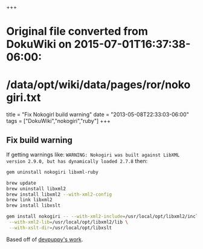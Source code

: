 +++
# Original file converted from DokuWiki on 2015-07-01T16:37:38-06:00:
#    /data/opt/wiki/data/pages/ror/nokogiri.txt
title = "Fix Nokogirl build warning"
date  = "2013-05-08T22:33:03-06:00"
tags  = ["DokuWiki","nokogiri","ruby"]
+++

## Fix build warning
If getting warnings like: `WARNING: Nokogiri was built against LibXML version 2.9.0, but has dynamically loaded 2.7.8` then:

~~~ bash
gem uninstall nokogiri libxml-ruby

brew update
brew uninstall libxml2
brew install libxml2 --with-xml2-config
brew link libxml2
brew install libxslt

gem install nokogiri -- --with-xml2-include=/usr/local/opt/libxml2/include \
 --with-xml2-lib=/usr/local/opt/libxml2/lib \
 --with-xslt-dir=/usr/local/opt/libxslt
~~~
Based off of [devpuppy's work](https://gist.github.com/devpuppy/1349681).

